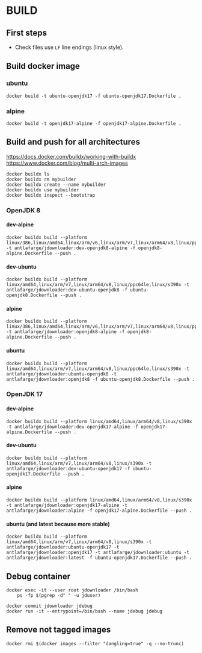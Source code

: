 # BUILD

## First steps

- Check files use `LF` line endings (linux style).  

## Build docker image

### ubuntu

    docker build -t ubuntu-openjdk17 -f ubuntu-openjdk17.Dockerfile .

### alpine

    docker build -t openjdk17-alpine -f openjdk17-alpine.Dockerfile .

## Build and push for all architectures

https://docs.docker.com/buildx/working-with-buildx  
https://www.docker.com/blog/multi-arch-images  

    docker buildx ls
    docker buildx rm mybuilder
    docker buildx create --name mybuilder
    docker buildx use mybuilder
    docker buildx inspect --bootstrap

### OpenJDK 8

#### dev-alpine

    docker buildx build --platform linux/386,linux/amd64,linux/arm/v6,linux/arm/v7,linux/arm64/v8,linux/ppc64le,linux/s390x -t antlafarge/jdownloader:dev-openjdk8-alpine -f openjdk8-alpine.Dockerfile --push .

#### dev-ubuntu

    docker buildx build --platform linux/amd64,linux/arm/v7,linux/arm64/v8,linux/ppc64le,linux/s390x -t antlafarge/jdownloader:dev-ubuntu-openjdk8 -f ubuntu-openjdk8.Dockerfile --push .

#### alpine

    docker buildx build --platform linux/386,linux/amd64,linux/arm/v6,linux/arm/v7,linux/arm64/v8,linux/ppc64le,linux/s390x -t antlafarge/jdownloader:openjdk8-alpine -f openjdk8-alpine.Dockerfile --push .

#### ubuntu

    docker buildx build --platform linux/amd64,linux/arm/v7,linux/arm64/v8,linux/ppc64le,linux/s390x -t antlafarge/jdownloader:ubuntu-openjdk8 -t antlafarge/jdownloader:openjdk8 -f ubuntu-openjdk8.Dockerfile --push .

### OpenJDK 17

#### dev-alpine

    docker buildx build --platform linux/amd64,linux/arm64/v8,linux/s390x -t antlafarge/jdownloader:dev-openjdk17-alpine -f openjdk17-alpine.Dockerfile --push .

#### dev-ubuntu

    docker buildx build --platform linux/amd64,linux/arm/v7,linux/arm64/v8,linux/s390x -t antlafarge/jdownloader:dev-ubuntu-openjdk17 -f ubuntu-openjdk17.Dockerfile --push .

#### alpine

    docker buildx build --platform linux/amd64,linux/arm64/v8,linux/s390x -t antlafarge/jdownloader:openjdk17-alpine -t antlafarge/jdownloader:alpine -f openjdk17-alpine.Dockerfile --push .

#### ubuntu (and latest because more stable)

    docker buildx build --platform linux/amd64,linux/arm/v7,linux/arm64/v8,linux/s390x -t antlafarge/jdownloader:ubuntu-openjdk17 -t antlafarge/jdownloader:openjdk17 -t antlafarge/jdownloader:ubuntu -t antlafarge/jdownloader:latest -f ubuntu-openjdk17.Dockerfile --push .

## Debug container

    docker exec -it --user root jdownloader /bin/bash
        ps -fp $(pgrep -d" " -u jduser)

    docker commit jdownloader jdebug
    docker run -it --entrypoint=/bin/bash --name jdebug jdebug

## Remove not tagged images

    docker rmi $(docker images --filter "dangling=true" -q --no-trunc)
